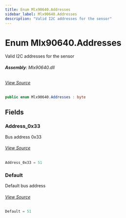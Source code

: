 ```yaml
---
title: Enum Mlx90640.Addresses
sidebar_label: Mlx90640.Addresses
description: "Valid I2C addresses for the sensor"
---
```

# Enum Mlx90640.Addresses
Valid I2C addresses for the sensor

###### **Assembly**: Mlx90640.dll
###### [View Source](https://github.com/WildernessLabs/Meadow.Foundation.git/blob/develop/Source/Meadow.Foundation.Peripherals/Sensors.Camera.Mlx90640/Driver/Mlx90640.Enums.cs#L8)
```csharp title="Declaration"
public enum Mlx90640.Addresses : byte
```
## Fields
### Address_0x33
Bus address 0x33
###### [View Source](https://github.com/WildernessLabs/Meadow.Foundation.git/blob/develop/Source/Meadow.Foundation.Peripherals/Sensors.Camera.Mlx90640/Driver/Mlx90640.Enums.cs#L13)
```csharp title="Declaration"
Address_0x33 = 51
```
### Default
Default bus address
###### [View Source](https://github.com/WildernessLabs/Meadow.Foundation.git/blob/develop/Source/Meadow.Foundation.Peripherals/Sensors.Camera.Mlx90640/Driver/Mlx90640.Enums.cs#L17)
```csharp title="Declaration"
Default = 51
```
